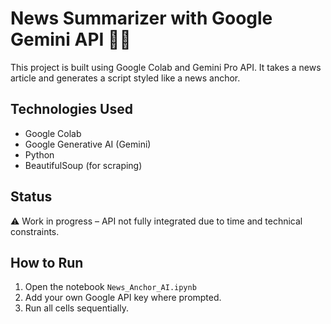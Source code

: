 # News Summarizer with Google Gemini API 📰🤖

This project is built using Google Colab and Gemini Pro API. It takes a news article and generates a script styled like a news anchor. 

## Technologies Used
- Google Colab
- Google Generative AI (Gemini)
- Python
- BeautifulSoup (for scraping)

## Status
⚠️ Work in progress – API not fully integrated due to time and technical constraints.

## How to Run
1. Open the notebook `News_Anchor_AI.ipynb`
2. Add your own Google API key where prompted.
3. Run all cells sequentially.

